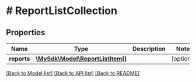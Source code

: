 # # ReportListCollection

## Properties

Name | Type | Description | Notes
------------ | ------------- | ------------- | -------------
**reports** | [**\MySdk\Model\ReportListItem[]**](ReportListItem.md) |  | [optional]

[[Back to Model list]](../../README.md#models) [[Back to API list]](../../README.md#endpoints) [[Back to README]](../../README.md)
